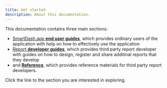```yaml
---
title: Get started
description: About this documentation.
---
```


This documentation contains three main sections:

- [SmartDash.app **end user guides**](/user/), which provides ordinary users of the application with help on how to effectively use the application
- [Report **developer guides**](/developer/), which provides third party report developer with guides on how to design, register and share additinal reports that they develop
- and [**Reference**](/reference/), which provides reference materials for third party report developers.

Click the link to the section you are interested in exploring.

##
